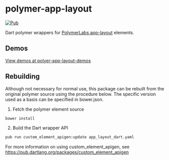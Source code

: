 # polymer-app-layout

[![Pub](https://img.shields.io/pub/v/polymer_app_layout.svg?maxAge=2592000?style=flat-square)](https://pub.dartlang.org/packages/polymer_app_layout)

Dart polymer wrappers for [PolymerLabs app-layout](https://github.com/PolymerLabs/app-layout) elements.

## Demos

[View demos at polyer-app-layout-demos](http://ilikerobots.github.io/polymer-app-layout-demos/)


## Rebuilding

Although not necessary for normal use, this package can be rebuilt from the original polymer source using the procedure
below.  The specific version used as a basis can be specified in bower.json.

1. Fetch the polymer element source
```sh
bower install
```

2. Build the Dart wrapper API

```sh
pub run custom_element_apigen:update app_layout_dart.yaml
```

For more information on using custom_element_apigen, see <https://pub.dartlang.org/packages/custom_element_apigen>
